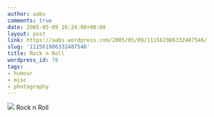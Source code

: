 ```yaml
---
author: aabs
comments: true
date: 2005-05-09 16:24:00+00:00
layout: post
link: https://aabs.wordpress.com/2005/05/09/111561986332487546/
slug: '111561986332487546'
title: Rock n Roll
wordpress_id: 78
tags:
- humour
- misc
- photography
---
```


![](http://photos1.blogger.com/blogger/6860/929/0/rocknroll-763324.jpg)
Rock n Roll

 
